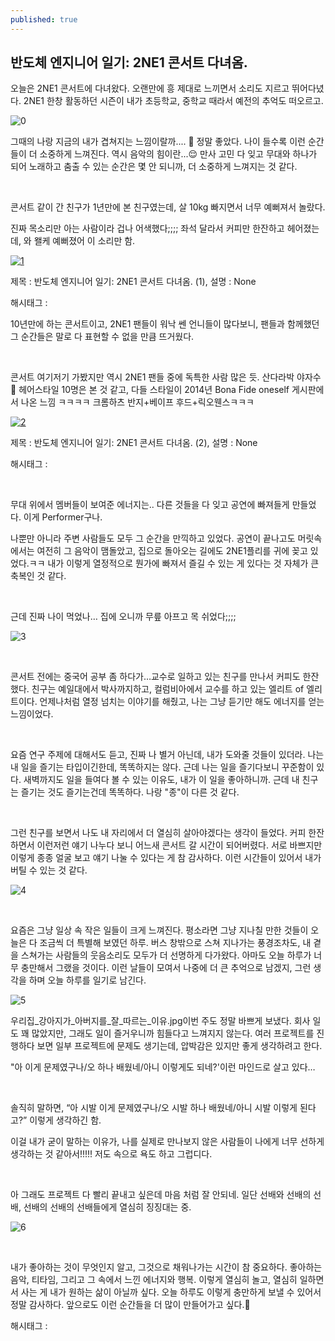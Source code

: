 ```yaml
---
published: true
---
```

## 반도체 엔지니어 일기: 2NE1 콘서트 다녀옴.

오늘은 2NE1 콘서트에 다녀왔다. 오랜만에 흥 제대로 느끼면서 소리도 지르고 뛰어다녔다. 2NE1 한창 활동하던 시즌이 내가 초등학교, 중학교 때라서 예전의 추억도 떠오르고.

![0](/assets/img/223608311463/0.png)

그때의 나랑 지금의 내가 겹쳐지는 느낌이랄까.... 🌟 정말 좋았다.  나이 들수록 이런 순간들이 더 소중하게 느껴진다. 역시 음악의 힘이란...😌 만사 고민 다 잊고 무대와 하나가 되어 노래하고 춤출 수 있는 순간은 몇 안 되니까, 더 소중하게 느껴지는 것 같다.

​

콘서트 같이 간 친구가 1년만에 본 친구였는데, 살 10kg 빠지면서 너무 예뻐져서 놀랐다.

진짜 목소리만 아는 사람이라 겁나 어색했다;;;; 좌석 달라서 커피만 한잔하고 헤어졌는데, 와 왤케 예뻐졌어 이 소리만 함.

[![1](https://phinf.pstatic.net/image.nmv/blog_2024_10_06_2105/PHuIrxi4xa_01.jpg)](/assets/img/223608311463/1.mp4)

제목 : 반도체 엔지니어 일기: 2NE1 콘서트 다녀옴. (1), 설명 : None

해시태그 : 

10년만에 하는 콘서트이고, 2NE1 팬들이 워낙 쎈 언니들이 많다보니, 팬들과 함께했던 그 순간들은 말로 다 표현할 수 없을 만큼 뜨거웠다.

​

콘서트 여기저기 가봤지만 역시 2NE1 팬들 중에 독특한 사람 많은 듯. 산다라박 야자수 🌴 헤어스타일 10명은 본 것 같고, 다들 스타일이 2014년 Bona Fide oneself 게시판에서 나온 느낌 ㅋㅋㅋㅋ 크롬하츠 반지+베이프 후드+릭오웬스ㅋㅋㅋ

[![2](https://phinf.pstatic.net/image.nmv/blog_2024_10_06_2462/AKC9JLrVxc_01.jpg)](/assets/img/223608311463/2.mp4)

제목 : 반도체 엔지니어 일기: 2NE1 콘서트 다녀옴. (2), 설명 : None

해시태그 : 

​

무대 위에서 멤버들이 보여준 에너지는.. 다른 것들을 다 잊고 공연에 빠져들게 만들었다. 이게 Performer구나.

나뿐만 아니라 주변 사람들도 모두 그 순간을 만끽하고 있었다. 공연이 끝나고도 머릿속에서는 여전히 그 음악이 맴돌았고, 집으로 돌아오는 길에도 2NE1플리를 귀에 꽂고 있었다.ㅋㅋ  내가 이렇게 열정적으로 뭔가에 빠져서 즐길 수 있는 게 있다는 것 자체가 큰 축복인 것 같다.

​

근데 진짜 나이 먹었나… 집에 오니까 무릎 아프고 목 쉬었다;;;;

![3](/assets/img/223608311463/3.png)

​

콘서트 전에는 중국어 공부 좀 하다가…교수로 일하고 있는 친구를 만나서 커피도 한잔했다. 친구는 예일대에서 박사까지하고, 컬럼비아에서 교수를 하고 있는 엘리트 of 엘리트이다. 언제나처럼 열정 넘치는 이야기를 해줬고, 나는 그냥 듣기만 해도 에너지를 얻는 느낌이었다.

​

요즘 연구 주제에 대해서도 듣고, 진짜 나 별거 아닌데, 내가 도와줄 것들이 있더라. 나는 내 일을 즐기는 타입이긴한데, 똑똑하지는 않다. 근데 나는 일을 즐기다보니 꾸준함이 있다. 새벽까지도 일을 들여다 볼 수 있는 이유도, 내가 이 일을 좋아하니까. 근데 내 친구는 즐기는 것도 즐기는건데 똑똑하다. 나랑 "종"이 다른 것 같다.

​

그런 친구를 보면서 나도 내 자리에서 더 열심히 살아야겠다는 생각이 들었다. 커피 한잔하면서 이런저런 얘기 나누다 보니 어느새 콘서트 갈 시간이 되어버렸다. 서로 바쁘지만 이렇게 종종 얼굴 보고 얘기 나눌 수 있다는 게 참 감사하다. 이런 시간들이 있어서 내가 버틸 수 있는 것 같다.

![4](/assets/img/223608311463/4.png)

​

요즘은 그냥 일상 속 작은 일들이 크게 느껴진다. 평소라면 그냥 지나칠 만한 것들이 오늘은 다 조금씩 더 특별해 보였던 하루. 버스 창밖으로 스쳐 지나가는 풍경조차도, 내 곁을 스쳐가는 사람들의 웃음소리도 모두가 더 선명하게 다가왔다. 아마도 오늘 하루가 너무 충만해서 그랬을 것이다. 이런 날들이 모여서 나중에 더 큰 추억으로 남겠지, 그런 생각을 하며 오늘 하루를 일기로 남긴다.

![5](/assets/img/223608311463/5.png)

우리집_강아지가_아버지를_잘_따르는_이유.jpg이번 주도 정말 바쁘게 보냈다. 회사 일도 꽤 많았지만, 그래도 일이 즐거우니까 힘들다고 느껴지지 않는다. 여러 프로젝트를 진행하다 보면 일부 프로젝트에 문제도 생기는데, 압박감은 있지만 좋게 생각하려고 한다. 

"아 이게 문제였구나/오 하나 배웠네/아니 이렇게도 되네?'이런 마인드로 살고 있다…

​

솔직히 말하면, “아 시발 이게 문제였구나/오 시발 하나 배웠네/아니 시발 이렇게 된다고?” 이렇게 생각하긴 함.

이걸 내가 굳이 말하는 이유가, 나를 실제로 만나보지 않은 사람들이 나에게 너무 선하게 생각하는 것 같아서!!!!! 저도 속으로 욕도 하고 그럽디다.

​

아 그래도 프로젝트 다 빨리 끝내고 싶은데 마음 처럼 잘 안되네. 일단 선배와 선배의 선배, 선배의 선배의 선배들에게 열심히 징징대는 중.

![6](/assets/img/223608311463/6.png)

​

내가 좋아하는 것이 무엇인지 알고, 그것으로 채워나가는 시간이 참 중요하다. 좋아하는 음악, 티타임, 그리고 그 속에서 느낀 에너지와 행복. 이렇게 열심히 놀고, 열심히 일하면서 사는 게 내가 원하는 삶이 아닐까 싶다. 오늘 하루도 이렇게 충만하게 보낼 수 있어서 정말 감사하다. 앞으로도 이런 순간들을 더 많이 만들어가고 싶다.🤲

 해시태그 : 